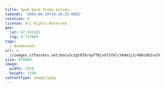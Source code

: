 ```yaml
---
title: Spaß beim Stube putzen…
takenAt: '2004-08-29T10:26:25.000Z'
rotation: 0
license: All Rights Reserved
geo:
  lat: 47.931181
  lng: 8.737049
tags:
  - Bundeswehr
url: >-
  //images.ctfassets.net/bncv3c2gt878/npfT0jsGfS76lcYAdm1j3/466cbb2ce760275aaee33aad03cca52c/spa-beim-stube-putzen_4545523122_o
size: 879689
image:
  width: 1978
  height: 1350
contentType: image/jpeg
---
```


